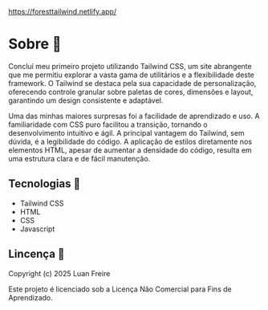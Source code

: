 https://foresttailwind.netlify.app/

<h1>Sobre 🌳 </h1>
<p>Concluí meu primeiro projeto utilizando Tailwind CSS, um site abrangente que me permitiu explorar a vasta gama de utilitários e a flexibilidade deste framework. O Tailwind se destaca pela sua capacidade de personalização, oferecendo controle granular sobre paletas de cores, dimensões e layout, garantindo um design consistente e adaptável.

Uma das minhas maiores surpresas foi a facilidade de aprendizado e uso. A familiaridade com CSS puro facilitou a transição, tornando o desenvolvimento intuitivo e ágil. A principal vantagem do Tailwind, sem dúvida, é a legibilidade do código. A aplicação de estilos diretamente nos elementos HTML, apesar de aumentar a densidade do código, resulta em uma estrutura clara e de fácil manutenção.</p>

<h2>Tecnologias 🤖</h2>
<ul>
  <li>Tailwind CSS</li>
  <li>HTML</li>
  <li>CSS</li>
  <li>Javascript</li>
</ul>

<h2>Lincença 📜</h2>
<p>Copyright (c) 2025 Luan Freire

Este projeto é licenciado sob a Licença Não Comercial para Fins de Aprendizado.</p>
